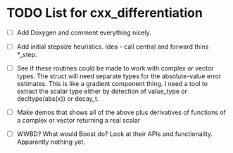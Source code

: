 # TODO List for cxx_differentiation

* [ ] Add Doxygen and comment everything nicely.

* [ ] Add initial stepsize heuristics.
      Idea - call central and forward thins *_step.

* [ ] See if these routines could be made to work with complex or vector types.
      The struct will need separate types for the absolute-value error estimates.
      This is like a gradient component thing.
      I need a tool to extract the scalar type either by detection of value_type
      or decltype(abs(x)) or decay_t.

* [ ] Make demos that shows all of the above plus derivatives of functions
      of a complex or vector returning a real scalar

* [ ] WWBD? What would Boost do?  Look at their APIs and functionality.
      Apparently nothing yet.
